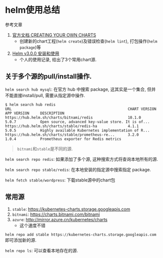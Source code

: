 # helm使用总结

参考文章

1. [官方文档 CREATING YOUR OWN CHARTS](https://helm.sh/docs/intro/using_helm/#creating-your-own-charts)
    - 创建新的chart工程(`helm create`)及错误检查(`helm lint`), 打包操作(`helm package`)等
2. [Helm v3.0.0 安装和使用](https://blog.csdn.net/twingao/article/details/103218363)
    - 个人的使用记录, 给出了3个常用chart源.

## 关于多个源的pull/install操作.

`helm search hub mysql`: 在官方 hub 中搜索 package, 这其实是一个集合, 但并不能直接install/pull, 需要从指定源中操作.

```
$ helm search hub redis
URL                                                     CHART VERSION   APP VERSION     DESCRIPTION
https://hub.helm.sh/charts/bitnami/redis                10.1.0          5.0.7           Open source, advanced key-value store. It is of...
https://hub.helm.sh/charts/stable/redis-ha              4.1.1           5.0.5           Highly available Kubernetes implementation of R...
https://hub.helm.sh/charts/stable/prometheus-re...      3.2.0           1.0.4           Prometheus exporter for Redis metrics
```

> `bitnami`和`stable`是不同的源.

`helm search repo redis`: 如果添加了多个源, 这种搜索方式将查询本地所有的源.

`helm search repo stable/redis`: 在本地安装的指定源中搜索指定 package.

`helm fetch stable/wordpress`: 下载stable源中的chart包

## 常用源

1. `stable`:     https://kubernetes-charts.storage.googleapis.com
2. `bitnami`:    https://charts.bitnami.com/bitnami
3. `azure`:      http://mirror.azure.cn/kubernetes/charts
    - 这个速度不错

`helm repo add stable https://kubernetes-charts.storage.googleapis.com`即可添加新的源.

`helm repo ls`: 可以查看本地存在的源.
